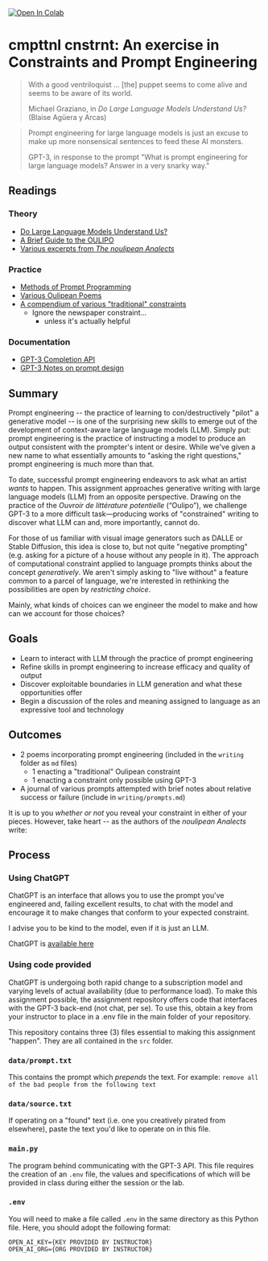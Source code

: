 <a target="_blank" href="https://colab.research.google.com/github/AppliedPoetics/cmpttnl-cnstrnt/blob/main/cmpttnl_cnstrnt.ipynb">
  <img src="https://colab.research.google.com/assets/colab-badge.svg" alt="Open In Colab"/>
</a>

# cmpttnl cnstrnt: An exercise in Constraints and Prompt Engineering

> With a good ventriloquist ... [the] puppet seems to come alive and seems to be aware of its world.
>
> Michael Graziano, in _Do Large Language Models Understand Us?_ (Blaise Agüera y Arcas)

> Prompt engineering for large language models is just an excuse to make up more nonsensical sentences to feed these AI monsters.
>
> GPT-3, in response to the prompt "What is prompt engineering for large language models? Answer in a very snarky way."

## Readings

### Theory

* [Do Large Language Models Understand Us?](https://drive.google.com/file/d/1MGgIEC8ffcHfrLq1jy_8RBVKGU2R_ha9/view?usp=share_link)
* [A Brief Guide to the OULIPO](https://poets.org/text/brief-guide-oulipo)
* [Various excerpts from _The noulipean Analects_](https://drive.google.com/file/d/1NmmydZJhN4B4U-oISHHKDRBH1duYzaZx/view?usp=share_link)

### Practice

* [Methods of Prompt Programming](https://generative.ink/posts/methods-of-prompt-programming/)
* [Various Oulipean Poems](https://drive.google.com/file/d/1Nvi0jn-VnrLwd1gpNby1rIELdoA0NCfW/view?usp=share_link)
* [A compendium of various "traditional" constraints](https://drive.google.com/file/d/1OLukmy1I5auapD0hzcLSPb2Qg6kKgz1k/view?usp=sharing)
    * Ignore the newspaper constraint...
       * unless it's actually helpful

### Documentation

* [GPT-3 Completion API](https://beta.openai.com/docs/api-reference/completions/create)
* [GPT-3 Notes on prompt design](https://beta.openai.com/docs/guides/completion/prompt-design)

## Summary

Prompt engineering -- the practice of learning to con/destructively "pilot" a generative model -- is one of the surprising new skills to emerge out of the development of context-aware large language models (LLM). Simply put: prompt engineering is the practice of instructing a model to produce an output consistent with the prompter's intent or desire. While we've given a new name to what essentially amounts to "asking the right questions," prompt engineering is much more than that.

To date, successful prompt engineering endeavors to ask what an artist _wants_ to happen. This assignment approaches generative writing with large language models (LLM) from an opposite perspective. Drawing on the practice of the _Ouvroir de littérature potentielle_ (“Oulipo”), we challenge GPT-3 to a more difficult task—producing works of "constrained" writing to discover what LLM can and, more importantly, cannot do. 

For those of us familiar with visual image generators such as DALLE or Stable Diffusion, this idea is close to, but not quite "negative prompting" (e.g. asking for a picture of a house without any people in it). The approach of computational constraint applied to language prompts thinks about the concept _generatively_. We aren't simply asking to "live without" a feature common to a parcel of language, we're interested in rethinking the possibilities are open by _restricting choice_.

Mainly, what kinds of choices can we engineer the model to make and how can we account for those choices?

## Goals

* Learn to interact with LLM through the practice of prompt engineering
* Refine skills in prompt engineering to increase efficacy and quality of output
* Discover exploitable boundaries in LLM generation and what these opportunities offer
* Begin a discussion of the roles and meaning assigned to language as an expressive tool and technology


## Outcomes

* 2 poems incorporating prompt engineering (included in the `writing` folder as `md` files)
    * 1 enacting a "traditional" Oulipean constraint
    * 1 enacting a constraint only possible using GPT-3
* A journal of various prompts attempted with brief notes about relative success or failure (include in `writing/prompts.md`)

It is up to you _whether or not_ you reveal your constraint in either of your pieces. However, take heart -- as the authors of the _noulipean Analects_ write:


## Process

### Using ChatGPT

ChatGPT is an interface that allows you to use the prompt you’ve engineered and, failing excellent results, to chat with the model and encourage it to make changes that conform to your expected constraint.

I advise you to be kind to the model, even if it is just an LLM.

ChatGPT is [available here](https://chat.openai.org)

### Using code provided

ChatGPT is undergoing both rapid change to a subscription model and varying levels of actual availability (due to performance load). To make this assignment possible, the assignment repository offers code that interfaces with the GPT-3 back-end (not chat, per se). To use this, obtain a key from your instructor to place in a .env file in the main folder of your repository.

This repository contains three (3) files essential to making this assignment "happen". They are all contained in the `src` folder.

### `data/prompt.txt`

This contains the prompt which _prepends_ the text. For example: `remove all of the bad people from the following text`

### `data/source.txt`

If operating on a "found" text (i.e. one you creatively pirated from elsewhere), paste the text you'd like to operate on in this file.

### `main.py`

The program behind communicating with the GPT-3 API. This file requires the creation of an `.env` file, the values and specifications of which will be provided in class during either the session or the lab.

### `.env`

You will need to make a file called `.env` in the same directory as this Python file. Here, you should adopt the following format:

```
OPEN_AI_KEY={KEY PROVIDED BY INSTRUCTOR}
OPEN_AI_ORG={ORG PROVIDED BY INSTRUCTOR}
```

